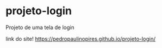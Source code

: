 # projeto-login
 Projeto de uma tela de login
 
 link do site!
 https://pedropaulinopires.github.io/projeto-login/
